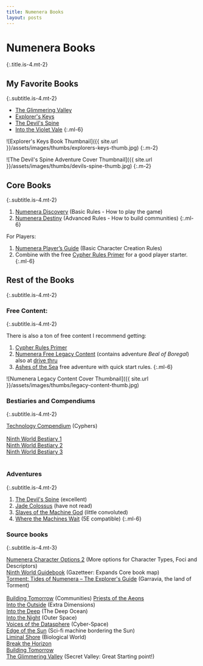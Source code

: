 ```yaml
---
title: Numenera Books
layout: posts
---
```


# Numenera Books
{:.title.is-4.mt-2}

## My Favorite Books
{:.subtitle.is-4.mt-2}
- [The Glimmering Valley][]
- [Explorer's Keys][]
- [The Devil's Spine][]
- [Into the Violet Vale][]
{:.ml-6}

![Explorer's Keys Book Thumbnail]({{ site.url }}/assets/images/thumbs/explorers-keys-thumb.jpg)
{:.m-2}

![The Devil's Spine Adventure Cover Thumbnail]({{ site.url }}/assets/images/thumbs/devils-spine-thumb.jpg)
{:.m-2}

## Core Books 
{:.subtitle.is-4.mt-2}

1. [Numenera Discovery][] (Basic Rules - How to play the game)
2. [Numenera Destiny][] (Advanced Rules - How to build communities)
{:.ml-6}

For Players:
1. [Numenera Player’s Guide][] (Basic Character Creation Rules)
2. Combine with the free [Cypher Rules Primer][] for a good player starter.
{:.ml-6}

## Rest of the Books 
{:.subtitle.is-4.mt-2}

### Free Content:
{:.subtitle.is-4.mt-2}

There is also a ton of free content I recommend getting:
1. [Cypher Rules Primer][]
2. [Numenera Free Legacy Content][] (contains adventure _Beal of Boregal_) also at [drive thru](https://www.drivethrurpg.com/product/253970/Original-Numenera-Corebook-Legacy-Content)
3. [Ashes of the Sea][] free adventure with quick start rules.
{:.ml-6}

![Numenera Legacy Content Cover Thumbnail]({{ site.url }}/assets/images/thumbs/legacy-content-thumb.jpg)

### Bestiaries and Compendiums
{:.subtitle.is-4.mt-2}

[Technology Compendium][] (Cyphers)  
<br>
[Ninth World Bestiary 1][]  
[Ninth World Bestiary 2][]  
[Ninth World Bestiary 3][]  
<br>


### Adventures
{:.subtitle.is-4.mt-2}
1. [The Devil's Spine][] (excellent)
2. [Jade Colossus][] (have not read)
3. [Slaves of the Machine God][] (little convoluted)
4. [Where the Machines Wait][] (5E compatible)
{:.ml-6}

### Source books
{:.subtitle.is-4.mt-3}

[Numenera Character Options 2][] (More options for Character Types, Foci and Descriptors)
<br>
[Ninth World Guidebook][] (Gazetteer: Expands Core book map)  
[Torment: Tides of Numenera – The Explorer's Guide][] (Garravia, the land of Torment)    
<br>
[Building Tomorrow][] (Communities) 
[Priests of the Aeons][]  
[Into the Outside][] (Extra Dimensions)  
[Into the Deep][] (The Deep Ocean)  
[Into the Night][] (Outer Space)  
[Voices of the Datasphere][] (Cyber-Space)  
[Edge of the Sun][] (Sci-fi machine bordering the Sun)  
[Liminal Shore][] (Biological World)  
[Break the Horizon][]  
[Building Tomorrow][]  
[The Glimmering Valley][] (Secret Valley: Great Starting point!)  
<br>



<!-- Links Below -->
[Numenera Free Legacy Content]: https://www.montecookgames.com/store/product/numenera-discovery-and-destiny/
[Ashes of the Sea]: https://www.drivethrurpg.com/product/247640/Ashes-of-the-Sea-FREE-Numenera-Quickstart-Rules-and-Adventure
[Cypher Rules Primer]: https://www.montecookgames.com/store/product/cypher-system-rules-primer/
[Cypher Cards]: https://www.montecookgames.com/store/product/numenera-cypher-deck/
[Numenera Box]: https://www.montecookgames.com/store/product/numenera-deck-box/
[Explorer's Keys]: https://www.drivethrurpg.com/product/285114/Explorers-Keys
[book of short adventures]: https://www.drivethrurpg.com/product/285114/Explorers-Keys
[Weird Discoveries]: https://www.drivethrurpg.com/product/148098/Weird-Discoveries-Ten-Instant-Adventures-for-Numenera
[Into the Violet Vale]: https://www.drivethrurpg.com/product/133401/Into-the-Violet-Vale
[Numenera Discovery]: https://www.montecookgames.com/store/product/numenera-discovery-and-destiny/
[Numenera Destiny]: https://www.montecookgames.com/store/product/numenera-discovery-and-destiny/
[Numenera Player’s Guide]: https://www.montecookgames.com/store/product/numenera-players-guide-2/
[Player's Guide]: https://www.drivethrurpg.com/product/253972/Numenera-Players-Guide
[The Devil's Spine]: https://www.drivethrurpg.com/product/120025/The-Devils-Spine
[Slaves of the Machine God]: https://www.drivethrurpg.com/product/264882/Slaves-of-the-Machine-God
[Voices of the Datasphere]: https://www.drivethrurpg.com/product/317762/Voices-of-the-Datasphere
[Priests of the Aeons]: https://www.drivethrurpg.com/product/271023/Priests-of-the-Aeons
[Into the Night]: https://www.drivethrurpg.com/product/158526/Into-the-Night
[Into the Deep]: https://www.drivethrurpg.com/product/182872/Into-the-Deep
[Into the Outside]: https://www.drivethrurpg.com/product/204712/Into-the-Outside
[Love and Sex in the Ninth World]: https://www.drivethrurpg.com/product/126065/Love-and-Sex-in-the-Ninth-World
[Ninth World Guidebook]: https://www.drivethrurpg.com/product/144040/Ninth-World-Guidebook
[Jade Colossus]: https://www.drivethrurpg.com/product/218646/Jade-Colossus-Ruins-of-the-Prior-Worlds
[Torment: Tides of Numenera – The Explorer's Guide]: https://www.drivethrurpg.com/product/191118/Torment-Tides-of-NumeneraThe-Explorers-Guide  
[Ninth World Bestiary 1]: https://www.drivethrurpg.com/product/124816/The-Ninth-World-Bestiary
[Ninth World Bestiary 2]: https://www.drivethrurpg.com/product/211086/Ninth-World-Bestiary-2
[Ninth World Bestiary 3]: https://www.drivethrurpg.com/product/276069/Ninth-World-Bestiary-3
[Liminal Shore]: https://www.drivethrurpg.com/product/330550/Liminal-Shore
[Technology Compendium]: https://www.drivethrurpg.com/product/133608/Technology-Compendium-Sir-Arthours-Guide-to-the-Numenera?term=numenera+technol
[Edge of the Sun]: https://www.drivethrurpg.com/product/346507/Edge-of-the-Sun
[Building Tomorrow]: https://www.drivethrurpg.com/product/256159/Building-Tomorrow
[Numenera Character Options 2]: https://www.drivethrurpg.com/product/194640/Numenera-Character-Options-2
[Numenera Player's Guide]: https://www.drivethrurpg.com/product/253972/Numenera-Players-Guide
[Priests of the Aeons]: https://www.drivethrurpg.com/en/product/271023/priests-of-the-aeons
[Break the Horizon]: https://www.drivethrurpg.com/en/product/389610/break-the-horizon
[Building Tomorrow]: https://www.drivethrurpg.com/en/product/256159/building-tomorrow
[The Glimmering Valley]: https://www.drivethrurpg.com/en/product/461273/the-glimmering-valley
[Where the Machines Wait]: https://www.drivethrurpg.com/en/product/358148/where-the-machines-wait